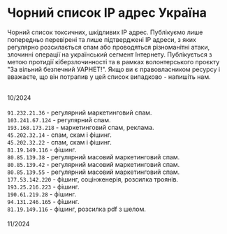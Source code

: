 # Чорний список IP адрес Україна
Чорний список токсичних, шкідливих IP адрес. Публікуємо лише попередньо перевірені та лише підтверджені IP адреси, з яких регулярно розсилається спам або проводяться різноманітні атаки, злочинні операції на український сегмент Інтернету. Публікується з метою протидії кіберзлочинності та в рамках волонтерського проєкту "За вільний безпечний УАРНЕТ!". Якщо ви є правовласником ресурсу і вважаєте, що він потрапив у цей список випадково - напишіть нам.</br></br>

10/2024</br></br>
``91.232.21.36`` - регулярний маркетинговий спам.</br>
``103.241.67.124`` - регулярний спам.</br>
``193.168.173.218`` - маркетинговий спам, реклама.</br>
``45.202.32.14`` - спам, скам і фішинг.</br>
``45.202.32.22`` - спам, скам і фішинг.</br>
``81.19.149.116`` - фішинг.</br>
``80.85.139.38`` - регулярний масовий маркетинговий спам.</br>
``80.85.139.42`` - регулярний масовий маркетинговий спам.</br>
``80.85.139.55`` - регулярний масовий маркетинговий спам.</br>
``177.53.142.220`` - фішинг, соцінженерія, розсилка троянів.</br>
``193.25.216.223`` - фішинг.</br>
``190.61.219.28`` - фішинг.</br>
``94.131.246.165`` - фішинг.</br>
``81.19.149.116`` - фішинг, розсилка pdf з шелом.</br></br>
11/2024
